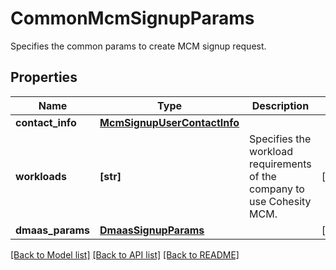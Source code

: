 # CommonMcmSignupParams

Specifies the common params to create MCM signup request.

## Properties
Name | Type | Description | Notes
------------ | ------------- | ------------- | -------------
**contact_info** | [**McmSignupUserContactInfo**](McmSignupUserContactInfo.md) |  | 
**workloads** | **[str]** | Specifies the workload requirements of the company to use Cohesity MCM. | [optional] 
**dmaas_params** | [**DmaasSignupParams**](DmaasSignupParams.md) |  | [optional] 

[[Back to Model list]](../README.md#documentation-for-models) [[Back to API list]](../README.md#documentation-for-api-endpoints) [[Back to README]](../README.md)


